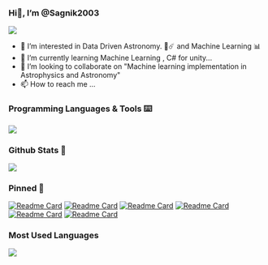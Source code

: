 
### Hi👋, I’m @Sagnik2003
![](https://komarev.com/ghpvc/?username=Sagnik2003&style=flat&abbreviated=true)
- 👀 I’m interested in Data Driven Astronomy.    🔭☄️ and  Machine Learning 📊  
- 🌱 I’m currently learning Machine Learning , C# for unity...
- 💞️ I’m looking to collaborate on "Machine learning implementation in Astrophysics and Astronomy"
- 📫 How to reach me ...

<!---
Sagnik2003/Sagnik2003 is a ✨ special ✨ repository because its `README.md` (this file) appears on your GitHub profile.
You can click the Preview link to take a look at your changes.
--->

### Programming Languages & Tools ⌨️
<p>
  <a href="https://skillicons.dev">
    <img src="https://skillicons.dev/icons?i=vscode,visualstudio,c,cs,py,java,opencv,sklearn,tensorflow,html,css,flask,ubuntu,blender,figma,ai,discord,linkedin,unity=8" />
  </a>
</p>

### Github Stats 📑
<picture>
  <source
    srcset="https://github-readme-stats.vercel.app/api?username=Sagnik2003&rank_icon=github&theme=transparent&show=reviews,discussions_started,discussions_answered,prs_merged,prs_merged_percentage"
    media="(prefers-color-scheme: dark)"
  />
  <source
    srcset="https://github-readme-stats.vercel.app/api?username=Sagnik2003&rank_icon=github&show=reviews,discussions_started,discussions_answered,prs_merged,prs_merged_percentage"
    media="(prefers-color-scheme: light), (prefers-color-scheme: no-preference)"
  />
  <img src="https://github-readme-stats.vercel.app/api?username=Sagnik2003&rank_icon=github&theme=transparent&show=reviews,discussions_started,discussions_answered,prs_merged,prs_merged_percentage" />
</picture>

### Pinned 📌
[![Readme Card](https://github-readme-stats.vercel.app/api/pin/?username=Sagnik2003&repo=Gamma-Net-alpha-&theme=transparent)](https://github.com/Necromancer1009/github-readme-stats)
[![Readme Card](https://github-readme-stats.vercel.app/api/pin/?username=Sagnik2003&repo=Large-Fish-Dataset&theme=transparent)](https://github.com/Necromancer1009/github-readme-stats)
[![Readme Card](https://github-readme-stats.vercel.app/api/pin/?username=Sagnik2003&repo=Segmentation-on-Satillite-Image-of-Water-Bodies&theme=transparent)](https://github.com/Necromancer1009/github-readme-stats)
[![Readme Card](https://github-readme-stats.vercel.app/api/pin/?username=Sagnik2003&repo=Brain-Tumor-Segmentation&theme=transparent)](https://github.com/Necromancer1009/github-readme-stats)
[![Readme Card](https://github-readme-stats.vercel.app/api/pin/?username=Sagnik2003&repo=COVID---CXR-4-data-classification&theme=transparent)](https://github.com/Necromancer1009/github-readme-stats)
[![Readme Card](https://github-readme-stats.vercel.app/api/pin/?username=Sagnik2003&repo=Brain-Tumor-detection-Using-MRI-imges&theme=transparent)](https://github.com/Necromancer1009/github-readme-stats)


### Most Used Languages 
<picture>
  <source
    srcset="https://github-readme-stats.vercel.app/api/top-langs/?username=Sagnik2003&layout=compact&show_icons=true&theme=transparent"
    media="(prefers-color-scheme: dark)"
  />
  <source
    srcset="https://github-readme-stats.vercel.app/api/top-langs/?username=Sagnik2003&layout=compact&show_icons=true"
    media="(prefers-color-scheme: light), (prefers-color-scheme: no-preference)"
  />
  <img src="https://github-readme-stats.vercel.app/api/top-langs/?username=Sagnik2003&layout=compact&show_icons=true" />
</picture>
